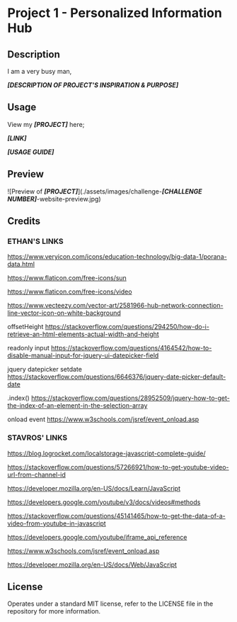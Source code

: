 # Project 1 - Personalized Information Hub

## Description

I am a very busy man,

***[DESCRIPTION OF PROJECT'S INSPIRATION & PURPOSE]***

## Usage

View my ***[PROJECT]*** here;

***[LINK]***

***[USAGE GUIDE]***

## Preview

![Preview of ***[PROJECT]***](./assets/images/challenge-***[CHALLENGE NUMBER]***-website-preview.jpg)


## Credits

### ETHAN'S LINKS

https://www.veryicon.com/icons/education-technology/big-data-1/porana-data.html

https://www.flaticon.com/free-icons/sun

https://www.flaticon.com/free-icons/video

https://www.vecteezy.com/vector-art/2581966-hub-network-connection-line-vector-icon-on-white-background

offsetHeight
https://stackoverflow.com/questions/294250/how-do-i-retrieve-an-html-elements-actual-width-and-height

readonly input
https://stackoverflow.com/questions/4164542/how-to-disable-manual-input-for-jquery-ui-datepicker-field

jquery datepicker setdate
https://stackoverflow.com/questions/6646376/jquery-date-picker-default-date

.index()
https://stackoverflow.com/questions/28952509/jquery-how-to-get-the-index-of-an-element-in-the-selection-array

onload event
https://www.w3schools.com/jsref/event_onload.asp

### STAVROS' LINKS

https://blog.logrocket.com/localstorage-javascript-complete-guide/

https://stackoverflow.com/questions/57266921/how-to-get-youtube-video-url-from-channel-id

https://developer.mozilla.org/en-US/docs/Learn/JavaScript

https://developers.google.com/youtube/v3/docs/videos#methods

https://stackoverflow.com/questions/45141465/how-to-get-the-data-of-a-video-from-youtube-in-javascript

https://developers.google.com/youtube/iframe_api_reference

https://www.w3schools.com/jsref/event_onload.asp

https://developer.mozilla.org/en-US/docs/Web/JavaScript

## License

Operates under a standard MIT license, refer to the LICENSE file in the repository for more information.